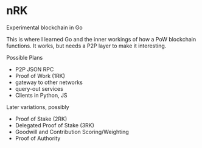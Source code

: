 # nRK
Experimental blockchain in Go

This is where I learned Go and the inner workings of how a PoW blockchain functions.  It works, but needs a P2P layer to make it interesting.

Possible Plans

+ P2P JSON RPC
+ Proof of Work (1RK)
+ gateway to other networks
+ query-out services
+ Clients in Python, JS

Later variations, possibly

+ Proof of Stake (2RK)
+ Delegated Proof of Stake (3RK)
+ Goodwill and Contribution Scoring/Weighting
+ Proof of Authority



